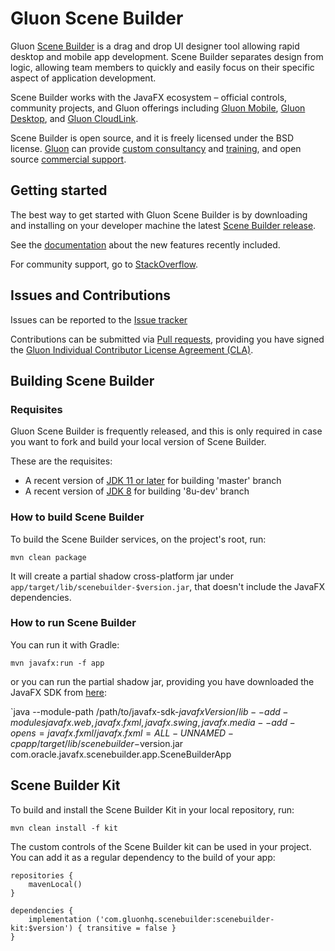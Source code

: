 # Gluon Scene Builder #

Gluon [Scene Builder](http://gluonhq.com/products/scene-builder/) is a drag and drop UI designer tool allowing rapid desktop and mobile app 
development. Scene Builder separates design from logic, allowing team members to quickly and easily focus on their specific aspect of 
application development.

Scene Builder works with the JavaFX ecosystem – official controls, community projects, and Gluon offerings including 
[Gluon Mobile](http://gluonhq.com/products/mobile), [Gluon Desktop](http://gluonhq.com/products/desktop), and [Gluon CloudLink](http://gluonhq.com/products/cloudlink).

Scene Builder is open source, and it is freely licensed under the BSD license.
[Gluon](http://gluonhq.com) can provide [custom consultancy](http://gluonhq.com/services/consulting/) and [training](http://gluonhq.com/services/training/), and open source [commercial support](http://gluonhq.com/services/commercial-support/).

## Getting started ##

The best way to get started with Gluon Scene Builder is by downloading and installing on your developer machine the latest 
[Scene Builder release](http://gluonhq.com/products/scene-builder/#download).

See the [documentation](http://docs.gluonhq.com/scenebuilder/) about the new features recently included.

For community support, go to [StackOverflow](https://stackoverflow.com/questions/tagged/scenebuilder).

## Issues and Contributions ##

Issues can be reported to the [Issue tracker](https://github.com/gluonhq/scenebuilder/issues/)

Contributions can be submitted via [Pull requests](https://github.com/gluonhq/scenebuilder/pulls/), 
providing you have signed the [Gluon Individual Contributor License Agreement (CLA)](https://docs.google.com/forms/d/16aoFTmzs8lZTfiyrEm8YgMqMYaGQl0J8wA0VJE2LCCY).

## Building Scene Builder ##

### Requisites ###

Gluon Scene Builder is frequently released, and this is only required in case you want to fork and build your local version of Scene Builder.

These are the requisites:

* A recent version of [JDK 11 or later](https://www.oracle.com/technetwork/java/javase/downloads/index.html) for building 'master' branch
* A recent version of [JDK 8](https://www.oracle.com/technetwork/java/javase/downloads/jdk8-downloads-2133151.html) for building '8u-dev' branch

### How to build Scene Builder ###

To build the Scene Builder services, on the project's root, run:

`mvn clean package`

It will create a partial shadow cross-platform jar under `app/target/lib/scenebuilder-$version.jar`, that doesn't include the JavaFX dependencies.

### How to run Scene Builder ###

You can run it with Gradle:

`mvn javafx:run -f app`

or you can run the partial shadow jar, providing you have downloaded the JavaFX SDK from [here](https://gluonhq.com/products/javafx/):

`java --module-path /path/to/javafx-sdk-$javafxVersion/lib --add-modules javafx.web,javafx.fxml,javafx.swing,javafx.media --add-opens=javafx.fxml/javafx.fxml=ALL-UNNAMED -cp app/target/lib/scenebuilder-$version.jar com.oracle.javafx.scenebuilder.app.SceneBuilderApp                                                           

## Scene Builder Kit ##

To build and install the Scene Builder Kit in your local repository, run:

`mvn clean install -f kit`

The custom controls of the Scene Builder kit can be used in your project. 
You can add it as a regular dependency to the build of your app:

```
repositories {
    mavenLocal()
}

dependencies {
    implementation ('com.gluonhq.scenebuilder:scenebuilder-kit:$version') { transitive = false }
}
```

